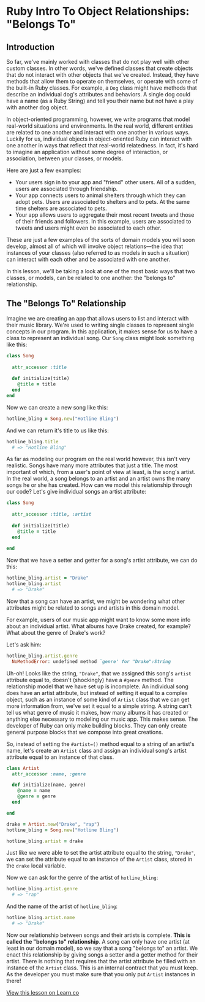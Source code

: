 # Ruby Intro To Object Relationships: "Belongs To"

## Introduction

So far, we've mainly worked with classes that do not play well with other custom classes. In other words, we've defined classes that create objects that do not interact with other objects that we've created. Instead, they have methods that allow them to operate on themselves, or operate with some of the built-in Ruby classes. For example, a `Dog` class might have methods that describe an individual dog's attributes and behaviors. A single dog could have a name (as a Ruby String) and tell you their name but not have a play with another dog object.

In object-oriented programming, however, we write programs that model real-world situations and environments. In the real world, different entities are related to one another and interact with one another in various ways. Luckily for us, individual objects in object-oriented Ruby can interact with one another in ways that reflect that real-world relatedness. In fact, it's hard to imagine an application without some degree of interaction, or association, between your classes, or models. 

Here are just a few examples:

* Your users sign in to your app and "friend" other users. All of a sudden, users are associated through friendship.
* Your app connects users to animal shelters through which they can adopt pets. Users are associated to shelters and to pets. At the same time shelters are associated to pets.
* Your app allows users to aggregate their most recent tweets and those of their friends and followers. In this example, users are associated to tweets and users might even be associated to each other.

These are just a few examples of the sorts of domain models you will soon develop, almost all of which will involve object relations––the idea that instances of your classes (also referred to as models in such a situation) can interact with each other and be associated with one another.

In this lesson, we'll be taking a look at one of the most basic ways that two classes, or models, can be related to one another: the "belongs to" relationship. 

## The "Belongs To" Relationship

Imagine we are creating an app that allows users to list and interact with their music library. We're used to writing single classes to represent single concepts in our program. In this application, it makes sense for us to have a class to represent an individual song. Our `Song` class might look something like this:

```ruby
class Song
  
  attr_accessor :title
  
  def initialize(title)
    @title = title
  end
end
```

Now we can create a new song like this:

```ruby
hotline_bling = Song.new("Hotline Bling")
```

And we can return it's title to us like this:

```ruby
hotline_bling.title
  # => "Hotline Bling"
```

As far as modeling our program on the real world however, this isn't very realistic. Songs have many more attributes that just a title. The most important of which, from a user's point of view at least, is the song's artist. In the real world, a song belongs to an artist and an artist owns the many songs he or she has created. How can we model this relationship through our code? Let's give individual songs an artist attribute:

```ruby
class Song
  
  attr_accessor :title, :artist
  
  def initialize(title)
    @title = title
  end
  
end
```

Now that we have a setter and getter for a song's artist attribute, we can do this:

```ruby
hotline_bling.artist = "Drake"
hotline_bling.artist
  # => "Drake"
```

Now that a song can have an artist, we might be wondering what other attributes might be related to songs and artists in this domain model. 

For example, users of our music app might want to know some more info about an individual artist. What albums have Drake created, for example? What about the genre of Drake's work?

Let's ask him:

```ruby
hotline_bling.artist.genre
  NoMethodError: undefined method `genre' for "Drake":String
```

Uh-oh! Looks like the string, `"Drake"`, that we assigned this song's `artist` attribute equal to, doesn't (shockingly) have a `#genre` method. The relationship model that we have set up is incomplete. An individual song does have an artist attribute, but instead of setting it equal to a complex object, such as an instance of some kind of `Artist` class that we can get more information from, we've set it equal to a simple string. A string can't tell us what genre of music it makes, how many albums it has created or anything else necessary to modeling our music app. This makes sense. The developer of Ruby can only make building blocks. They can only create general purpose blocks that we compose into great creations. 

So, instead of setting the `#artist=()` method equal to a string of an artist's name, let's create an `Artist` class and assign an individual song's artist attribute equal to an instance of that class. 

```ruby
class Artist
  attr_accessor :name, :genre

  def initialize(name, genre) 
    @name = name
    @genre = genre
  end

end

drake = Artist.new("Drake", "rap")
hotline_bling = Song.new("Hotline Bling")

hotline_bling.artist = drake
```

Just like we were able to set the artist attribute equal to the string, `"Drake"`, we can set the attribute equal to an instance of the `Artist` class, stored in the `drake` local variable. 

Now we can ask for the genre of the artist of `hotline_bling`:

```ruby
hotline_bling.artist.genre
  # => "rap"
```

And the name of the artist of `hotline_bling`:

```ruby
hotline_bling.artist.name
  # => "Drake"
```

Now our relationship between songs and their artists is complete. **This is called the "belongs to" relationship**. A song can only have one artist (at least in our domain model), so we say that a song "belongs to" an artist. We enact this relationship by giving songs a setter and a getter method for their artist. There is nothing that requires that the artist attribute be filled with an instance of the `Artist` class. This is an internal contract that you must keep. As the developer you must make sure that you only put `Artist` instances in there!

<a href='https://learn.co/lessons/ruby-intro-to-object-relationships-with-belongs-to' data-visibility='hidden'>View this lesson on Learn.co</a>
